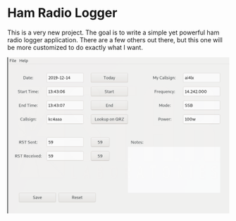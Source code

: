 # Ham Radio Logger

This is a very new project.  The goal is to write a simple yet powerful ham
radio logger application.  There are a few others out there, but this one will
be more customized to do exactly what I want.

![main interface](images/main.png)
